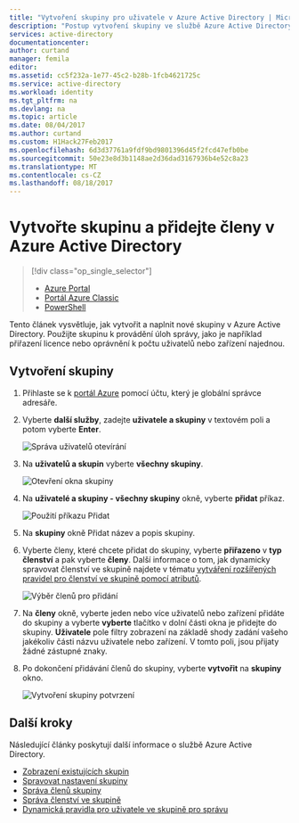 ```yaml
---
title: "Vytvoření skupiny pro uživatele v Azure Active Directory | Microsoft Docs"
description: "Postup vytvoření skupiny ve službě Azure Active Directory a přidání členů do skupiny"
services: active-directory
documentationcenter: 
author: curtand
manager: femila
editor: 
ms.assetid: cc5f232a-1e77-45c2-b28b-1fcb4621725c
ms.service: active-directory
ms.workload: identity
ms.tgt_pltfrm: na
ms.devlang: na
ms.topic: article
ms.date: 08/04/2017
ms.author: curtand
ms.custom: H1Hack27Feb2017
ms.openlocfilehash: 6d3d37761a9fdf9bd9801396d45f2fcd47efb0be
ms.sourcegitcommit: 50e23e8d3b1148ae2d36dad3167936b4e52c8a23
ms.translationtype: MT
ms.contentlocale: cs-CZ
ms.lasthandoff: 08/18/2017
---
```

# <a name="create-a-group-and-add-members-in-azure-active-directory"></a>Vytvořte skupinu a přidejte členy v Azure Active Directory
> [!div class="op_single_selector"]
> * [Azure Portal](active-directory-groups-create-azure-portal.md)
> * [Portál Azure Classic](active-directory-accessmanagement-manage-groups.md)
> * [PowerShell](active-directory-accessmanagement-groups-settings-v2-cmdlets.md)
>
>

Tento článek vysvětluje, jak vytvořit a naplnit nové skupiny v Azure Active Directory. Použijte skupinu k provádění úloh správy, jako je například přiřazení licence nebo oprávnění k počtu uživatelů nebo zařízení najednou.

## <a name="how-do-i-create-a-group"></a>Vytvoření skupiny
1. Přihlaste se k [portál Azure](https://portal.azure.com) pomocí účtu, který je globální správce adresáře.
2. Vyberte **další služby**, zadejte **uživatele a skupiny** v textovém poli a potom vyberte **Enter**.

   ![Správa uživatelů otevírání](./media/active-directory-groups-create-azure-portal/search-user-management.png)
3. Na **uživatelů a skupin** vyberte **všechny skupiny**.

   ![Otevření okna skupiny](./media/active-directory-groups-create-azure-portal/view-groups-blade.png)
4. Na **uživatelé a skupiny - všechny skupiny** okně, vyberte **přidat** příkaz.

   ![Použití příkazu Přidat](./media/active-directory-groups-create-azure-portal/add-group-command.png)
5. Na **skupiny** okně Přidat název a popis skupiny.
6. Vyberte členy, které chcete přidat do skupiny, vyberte **přiřazeno** v **typ členství** a pak vyberte **členy**. Další informace o tom, jak dynamicky spravovat členství ve skupině najdete v tématu [vytváření rozšířených pravidel pro členství ve skupině pomocí atributů](active-directory-groups-dynamic-membership-azure-portal.md).

   ![Výběr členů pro přidání](./media/active-directory-groups-create-azure-portal/select-members.png)
7. Na **členy** okně, vyberte jeden nebo více uživatelů nebo zařízení přidáte do skupiny a vyberte **vyberte** tlačítko v dolní části okna je přidejte do skupiny. **Uživatele** pole filtry zobrazení na základě shody zadání vašeho jakékoliv části názvu uživatele nebo zařízení. V tomto poli, jsou přijaty žádné zástupné znaky.
8. Po dokončení přidávání členů do skupiny, vyberte **vytvořit** na **skupiny** okno.    

   ![Vytvoření skupiny potvrzení](./media/active-directory-groups-create-azure-portal/create-group-confirmation.png)


## <a name="next-steps"></a>Další kroky
Následující články poskytují další informace o službě Azure Active Directory.

* [Zobrazení existujících skupin](active-directory-groups-view-azure-portal.md)
* [Spravovat nastavení skupiny](active-directory-groups-settings-azure-portal.md)
* [Správa členů skupiny](active-directory-groups-members-azure-portal.md)
* [Správa členství ve skupině](active-directory-groups-membership-azure-portal.md)
* [Dynamická pravidla pro uživatele ve skupině pro správu](active-directory-groups-dynamic-membership-azure-portal.md)
